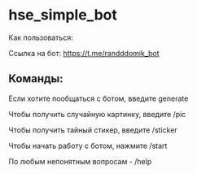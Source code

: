 # hse_simple_bot

Как пользоваться:

Ссылка на бот:
https://t.me/randddomik_bot

## Команды:

Если хотите пообщаться с ботом, введите generate <text>

Чтобы получить случайную картинку, введите /pic

Чтобы получить тайный стикер, введите /sticker

Чтобы начать работу с ботом, нажмите /start

По любым непонятным вопросам - /help
